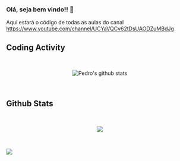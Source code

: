 ### Olá, seja bem vindo!! 👋

Aqui estará o código de todas as aulas do canal https://www.youtube.com/channel/UCYaVQCv62tDsUAODZuMBdJg

## Coding Activity

<br/>

<p align="center">
  <img src="https://github-readme-stats.vercel.app/api?username=PedroDevOliveira&show_icons=true&theme=dracula" alt="Pedro's github stats" />
</p>

<br/>

## Github Stats

<br/>

<p align="center">
  <img src="https://github-readme-stats.vercel.app/api/top-langs/?username=PedroDevOliveira&layout=compact&theme=dracula" />
</p>

<br/>

![](https://komarev.com/ghpvc/?username=PedroDevOliveira&color=bd93f9)

